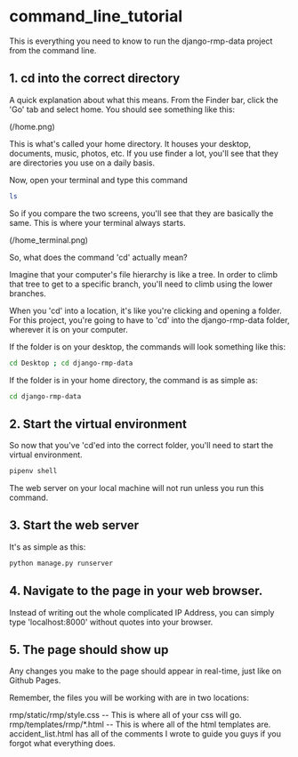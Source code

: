 # command_line_tutorial

This is everything you need to know to run the django-rmp-data project from the command line. 

## 1. cd into the correct directory

A quick explanation about what this means. From the Finder bar, click the 'Go' tab and select home. You should see something like this: 

(/home.png)

This is what's called your home directory. It houses your desktop, documents, music, photos, etc. If you use finder a lot, you'll see that they are directories you use on a daily basis. 

Now, open your terminal and type this command 

```bash
ls
```

So if you compare the two screens, you'll see that they are basically the same. This is where your terminal always starts. 

(/home_terminal.png)

So, what does the command 'cd' actually mean? 

Imagine that your computer's file hierarchy is like a tree. In order to climb that tree to get to a specific branch, you'll need to climb using the lower branches. 

When you 'cd' into a location, it's like you're clicking and opening a folder. For this project, you're going to have to 'cd' into the django-rmp-data folder, wherever it is on your computer. 

If the folder is on your desktop, the commands will look something like this:

```bash
cd Desktop ; cd django-rmp-data
```

If the folder is in your home directory, the command is as simple as:

```bash
cd django-rmp-data
```

## 2. Start the virtual environment

So now that you've 'cd'ed into the correct folder, you'll need to start the virtual environment. 

```bash
pipenv shell
```

The web server on your local machine will not run unless you run this command. 

## 3. Start the web server

It's as simple as this:

```bash
python manage.py runserver
``` 

## 4. Navigate to the page in your web browser. 

Instead of writing out the whole complicated IP Address, you can simply type 'localhost:8000' without quotes into your browser. 

## 5. The page should show up

Any changes you make to the page should appear in real-time, just like on Github Pages. 

Remember, the files you will be working with are in two locations: 

rmp/static/rmp/style.css -- This is where all of your css will go. 
rmp/templates/rmp/*.html -- This is where all of the html templates are. accident_list.html has all of the comments I wrote to guide you guys if you forgot what everything does. 



